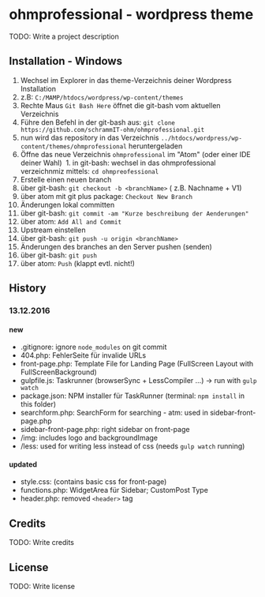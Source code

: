 # ohmprofessional - wordpress theme

TODO: Write a project description

## Installation - Windows

1. Wechsel im Explorer in das theme-Verzeichnis deiner Wordpress Installation
  1.  z.B: `C:/MAMP/htdocs/wordpress/wp-content/themes`
2. Rechte Maus `Git Bash Here` öffnet die git-bash vom aktuellen Verzeichnis
3. Führe den Befehl in der git-bash aus: `git clone https://github.com/schrammIT-ohm/ohmprofessional.git`
  1. nun wird das repository in das Verzeichnis `../htdocs/wordpress/wp-content/themes/ohmprofessional` heruntergeladen
4. Öffne das neue Verzeichnis `ohmprofessional` im "Atom" (oder einer IDE deiner Wahl)
  1. in git-bash: wechsel in das ohmprofessional verzeichnmiz mittels: `cd ohmpreofessional` 
5. Erstelle einen neuen branch
  1. über git-bash: `git checkout -b <branchName>` (<branchName> z.B. Nachname + V1)
  2. über atom mit git plus package: `Checkout New Branch`
6. Änderungen lokal committen
  1. über git-bash: `git commit -am "Kurze beschreibung der Aenderungen"`
  2. über atom: `Add All and Commit`
7. Upstream einstellen
  1. über git-bash: `git push -u origin <branchName>`
8. Änderungen des branches an den Server pushen (senden)
  1. über git-bash: `git push`
  2. über atom: `Push` (klappt evtl. nicht!)


## History

### 13.12.2016

#### new
- .gitignore: ignore `node_modules` on git commit
- 404.php: FehlerSeite für invalide URLs
- front-page.php: Template File for Landing Page (FullScreen Layout with FullScreenBackground)
- gulpfile.js: Taskrunner (browserSync + LessCompiler ...) -> run with `gulp watch`
- package.json: NPM installer für TaskRunner (terminal: `npm install` in this folder)
- searchform.php: SearchForm for searching - atm: used in sidebar-front-page.php
- sidebar-front-page.php: right sidebar on front-page
- /img: includes logo and backgroundImage
- /less: used for writing less instead of css (needs `gulp watch` running)

#### updated
- style.css: (contains basic css for front-page)
- functions.php: WidgetArea für Sidebar; CustomPost Type
- header.php: removed `<header>` tag

## Credits

TODO: Write credits

## License

TODO: Write license
